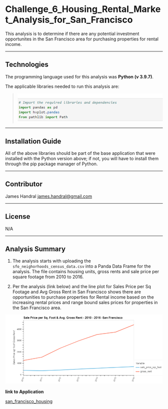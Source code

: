 # Challenge_6_Housing_Rental_Market_Analysis_for_San_Francisco
This analysis is to determine if there are any potential investment opportunites in the San Francisco area for purchasing properties for rental income. 

---
## Technologies
The programming language used for this analysis was **Python (v 3.9.7)**.

The applicable libraries needed to run this analysis are:
>![<library_requirement>](./Images/library_requirement.png)

---
## Installation Guide
All of the above libraries should be part of the base application that were installed with the Python version above; if not, you will have to install them through the pip package manager of Python.

---
## Contributor 

James Handral
james.handral@gmail.com

---
## License 

N/A

---
## Analysis Summary

1) The analysis starts with uploading the `sfo_neighorhoods_census_data.csv` into a Panda Data Frame for the analysis. The file contains housing units, gross rents and sale price per square footage from 2010 to 2016.

2) Per the analysis (link below) and the line plot for Sales Price per Sq Footage and Avg Gross Rent in San Francisco shows there are opportunities to purchase properties for Rental income based on the increasing rental prices and range bound sales prices for properties in the San Francisco area.

![<line_plot>](./Images/line_plot.png)




**link to Application**

[san_francisco_housing](./Starter_Code%20(7)/Starter_Code/san_francisco_housing.ipynb)

